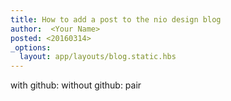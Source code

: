 ```yaml
---
title: How to add a post to the nio design blog
author:  <Your Name>
posted: <20160314>
_options:
  layout: app/layouts/blog.static.hbs
---
```


with github:
without github:
pair
